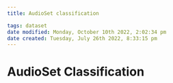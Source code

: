 ```yaml
---
title: AudioSet classification

tags: dataset 
date modified: Monday, October 10th 2022, 2:02:34 pm
date created: Tuesday, July 26th 2022, 8:33:15 pm
---
```


# AudioSet Classification



